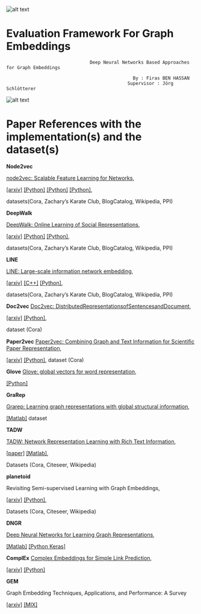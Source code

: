 ![alt text](https://studip.uni-passau.de/studip/plugins_packages/intelec/PassauOpticsPlugin/assets/images/logo_unipassau.svg)


# Evaluation Framework For Graph Embeddings
                                                        
                                   Deep Neural Networks Based Approaches for Graph Embeddings

                                                   By : Firas BEN HASSAN 
                                                 Supervisor : Jörg Schlötterer         
                                                 
                                                 
![alt text](http://blog.convergeforimpact.com/wp-content/uploads/2014/11/nln-network-map.png)                                                                                      
                                                                 
# Paper References with the implementation(s) and the dataset(s)

**Node2vec**

[node2vec: Scalable Feature Learning for Networks](http://dl.acm.org/citation.cfm?id=2939672.2939754), 

[[arxiv]](https://arxiv.org/abs/1607.00653) 
[[Python]](https://github.com/aditya-grover/node2vec)
[[Python]](https://github.com/apple2373/node2vec) 
[[Python]](https://github.com/PFE-Passau/Graph_Embeddings),

datasets(Cora,  Zachary’s Karate Club,  BlogCatalog,  Wikipedia,  PPI)



**DeepWalk**

[DeepWalk: Online Learning of Social Representations](http://dl.acm.org/citation.cfm?id=2623732),

[[arxiv]](https://arxiv.org/abs/1403.6652) 
[[Python]](https://github.com/phanein/deepwalk)
[[Python]](https://github.com/PFE-Passau/Graph_Embeddings),

datasets(Cora,  Zachary’s Karate Club,  BlogCatalog,  Wikipedia,  PPI)



**LINE**

[LINE: Large-scale information network embedding](http://dl.acm.org/citation.cfm?id=2741093), 

[[arxiv]](https://arxiv.org/abs/1503.03578)
[[C++]](https://github.com/tangjianpku/LINE)
[[Python]](https://github.com/PFE-Passau/Graph_Embeddings),

datasets(Cora,  Zachary’s Karate Club,  BlogCatalog,  Wikipedia,  PPI)

**Doc2vec**
[Doc2vec: DistributedRepresentationsofSentencesandDocument](http://dl.acm.org/citation.cfm?id=3053062&CFID=772667669&CFTOKEN=64514719),

[[arxiv]](https://arxiv.org/abs/1607.05368)
[[Python]](https://github.com/PFE-Passau/Doc2Vec),

dataset (Cora)

**Paper2vec**
[Paper2vec: Combining Graph and Text Information for Scientiﬁc Paper Representation](https://researchweb.iiit.ac.in/~soumyajit.ganguly/papers/P2v_1.pdf),


[[arxiv]](https://arxiv.org/abs/1703.06587)
[[Python]](https://github.com/asxzy/paper2vec-gensim),
dataset (Cora)

**Glove**
[Glove: global vectors for word representation](http://dl.acm.org/citation.cfm?id=2889381&CFID=772667669&CFTOKEN=64514719),

[[Python]](https://github.com/jroakes/glove-to-word2vec)


**GraRep**

[Grarep: Learning graph representations with global structural information](http://dl.acm.org/citation.cfm?id=2806512), 

[[Matlab]](https://github.com/ShelsonCao/GraRep)
dataset


**TADW**

[TADW: Network Representation Learning with Rich Text Information](http://dl.acm.org/citation.cfm?id=2832542), 

[[paper]](https://www.ijcai.org/Proceedings/15/Papers/299.pdf) 
[[Matlab]](https://github.com/thunlp/tadw),

Datasets (Cora,  Citeseer,  Wikipedia)


**planetoid**

Revisiting Semi-supervised Learning with Graph Embeddings, 

[[arxiv]](https://arxiv.org/abs/1603.08861) 
[[Python]](https://github.com/kimiyoung/planetoid),

Datasets (Cora,  Citeseer,  Wikipedia)


**DNGR**

[Deep Neural Networks for Learning Graph Representations](http://www.aaai.org/ocs/index.php/AAAI/AAAI16/paper/view/12423),

[[Matlab]](https://github.com/ShelsonCao/DNGR)
[[Python Keras]](https://github.com/MdAsifKhan/DNGR-Keras)

**ComplEx**
[Complex Embeddings for Simple Link Prediction](http://dl.acm.org/citation.cfm?id=3045609),

[[arxiv]](https://arxiv.org/abs/1606.06357) 
[[Python]](https://github.com/ttrouill/complex)




**GEM**

Graph Embedding Techniques, Applications, and Performance: A Survey

[[arxiv]](https://arxiv.org/abs/1705.02801) 
[[MIX]](https://github.com/palash1992/GEM)



